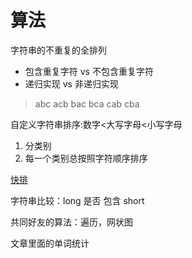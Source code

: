 # 算法

字符串的不重复的全排列

- 包含重复字符 vs 不包含重复字符
- 递归实现 vs 非递归实现

> abc acb bac bca cab cba

自定义字符串排序:数字<大写字母<小写字母

1. 分类别
1. 每一个类别总按照字符顺序排序

[快排](http://blog.csdn.net/morewindows/article/details/6684558)

字符串比较：long 是否 包含 short

共同好友的算法：遍历，网状图

文章里面的单词统计